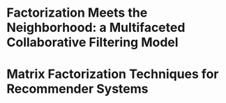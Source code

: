 # Factorization Meets the Neighborhood: a Multifaceted Collaborative Filtering Model

# Matrix Factorization Techniques for Recommender Systems
